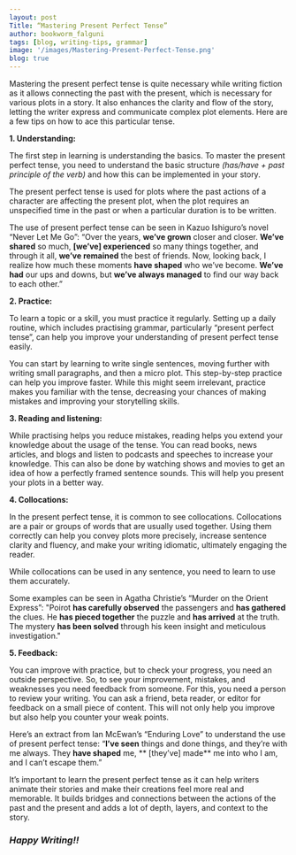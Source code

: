 ```yaml
---
layout: post
Title: “Mastering Present Perfect Tense”
author: bookworm_falguni
tags: [blog, writing-tips, grammar]
image: '/images/Mastering-Present-Perfect-Tense.png'
blog: true
---
```

Mastering the present perfect tense is quite necessary while writing fiction as it allows connecting the past with the present, which is necessary for various plots in a story. It also enhances the clarity and flow of the story, letting the writer express and communicate complex plot elements. Here are a few tips on how to ace this particular tense. 
  
**1. Understanding:** 

The first step in learning is understanding the basics. To master the present perfect tense, you need to understand the basic structure *(has/have + past principle of the verb)* and how this can be implemented in your story. 

The present perfect tense is used for plots where the past actions of a character are affecting the present plot, when the plot requires an unspecified time in the past or when a particular duration is to be written. 

The use of present perfect tense can be seen in Kazuo Ishiguro’s novel “Never Let Me Go”: 
“Over the years, **we’ve grown** closer and closer. **We’ve shared** so much, **[we’ve] experienced** so many things together, and through it all, **we’ve remained** the best of friends. Now, looking back, I realize how much these moments **have shaped** who we’ve become. **We’ve had** our ups and downs, but **we’ve always managed** to find our way back to each other.” 
  
**2. Practice:** 
 
To learn a topic or a skill, you must practice it regularly. Setting up a daily routine, which includes practising grammar, particularly “present perfect tense”, can help you improve your understanding of present perfect tense easily. 

You can start by learning to write single sentences, moving further with writing small paragraphs, and then a micro plot. This step-by-step practice can help you improve faster. While this might seem irrelevant, practice makes you familiar with the tense, decreasing your chances of making mistakes and improving your storytelling skills. 
  
**3. Reading and listening:** 
 
While practising helps you reduce mistakes, reading helps you extend your knowledge about the usage of the tense. You can read books, news articles, and blogs and listen to podcasts and speeches to increase your knowledge. This can also be done by watching shows and movies to get an idea of how a perfectly framed sentence sounds. This will help you present your plots in a better way. 
 
**4. Collocations:** 
 
In the present perfect tense, it is common to see collocations. Collocations are a pair or groups of words that are usually used together. Using them correctly can help you convey plots more precisely, increase sentence clarity and fluency, and make your writing idiomatic, ultimately engaging the reader. 

While collocations can be used in any sentence, you need to learn to use them accurately. 

Some examples can be seen in Agatha Christie’s “Murder on the Orient Express”:
"Poirot **has carefully observed** the passengers and **has gathered** the clues. He **has pieced together** the puzzle and **has arrived** at the truth. The mystery **has been solved** through his keen insight and meticulous investigation."

**5. Feedback:** 
 
You can improve with practice, but to check your progress, you need an outside perspective. So, to see your improvement, mistakes, and weaknesses you need feedback from someone. For this, you need a person to review your writing. You can ask a friend, beta reader, or editor for feedback on a small piece of content. This will not only help you improve but also help you counter your weak points. 
 
Here’s an extract from Ian McEwan’s “Enduring Love” to understand the use of present perfect tense: 
“**I’ve seen** things and done things, and they’re with me always. They **have shaped** me, ** [they’ve] made** me into who I am, and I can’t escape them.” 
 
It’s important to learn the present perfect tense as it can help writers animate their stories and make their creations feel more real and memorable. It builds bridges and connections between the actions of the past and the present and adds a lot of depth, layers, and context to the story. 

### ***Happy Writing!!***
